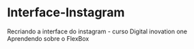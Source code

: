 # Interface-Instagram
Recriando a interface do instagram - curso Digital inovation one
Aprendendo sobre o FlexBox
